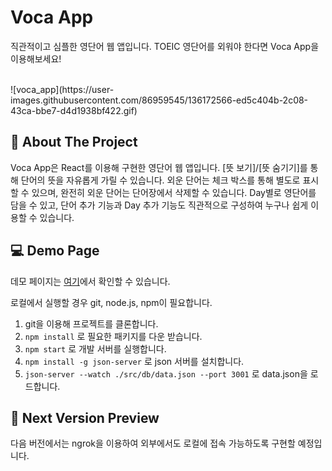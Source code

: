 Voca App
=========================================
직관적이고 심플한 영단어 웹 앱입니다. TOEIC 영단어를 외워야 한다면 Voca App을 이용해보세요!

<br/>
![voca_app](https://user-images.githubusercontent.com/86959545/136172566-ed5c404b-2c08-43ca-bbe7-d4d1938bf422.gif)


📝 About The Project
-----------------------------------------
Voca App은 React를 이용해 구현한 영단어 웹 앱입니다. [뜻 보기]/[뜻 숨기기]를 통해 단어의 뜻을 자유롭게 가릴 수 있습니다. 외운 단어는 체크 박스를 통해 별도로 표시할 수 있으며, 완전히 외운 단어는 단어장에서 삭제할 수 있습니다. Day별로 영단어를 담을 수 있고, 단어 추가 기능과 Day 추가 기능도 직관적으로 구성하여 누구나 쉽게 이용할 수 있습니다.


💻 Demo Page
-----------------------------------------
데모 페이지는 [여기](https://vilin0x6.github.io/voca_app)에서 확인할 수 있습니다.

로컬에서 실행할 경우 git, node.js, npm이 필요합니다.

1. git을 이용해 프로젝트를 클론합니다.
2. `npm install` 로 필요한 패키지를 다운 받습니다.
3. `npm start` 로 개발 서버를 실행합니다.
4. `npm install -g json-server` 로 json 서버를 설치합니다.
5. `json-server --watch ./src/db/data.json --port 3001` 로 data.json을 로드합니다. 


💭 Next Version Preview
-----------------------------------------
다음 버전에서는 ngrok을 이용하여 외부에서도 로컬에 접속 가능하도록 구현할 예정입니다.
